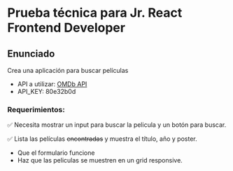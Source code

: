 # Prueba técnica para Jr. React Frontend Developer

## Enunciado

Crea una aplicación para buscar películas

- API a utilizar: [OMDb API](http://www.omdbapi.com/)
- API_KEY: 80e32b0d

### Requerimientos:

✅ Necesita mostrar un input para buscar la pelicula y un botón para buscar.

✅ Lista las películas ~~encontradas~~ y muestra el título, año y poster.

- Que el formulario funcione
- Haz que las peliculas se muestren en un grid responsive.
